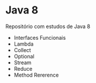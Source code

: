 # Java 8

Repositório com estudos de Java 8 

- Interfaces Funcionais
- Lambda
- Collect
- Optional
- Stream
- Reduce
- Method Rererence

